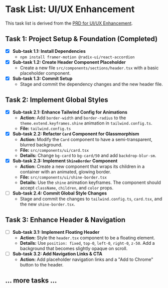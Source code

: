 # Task List: UI/UX Enhancement

This task list is derived from the [PRD for UI/UX Enhancement](./prd-ui-ux-enhancement.md).

## Task 1: Project Setup & Foundation (Completed)
- [x] **Sub-task 1.1: Install Dependencies**
  - `npm install framer-motion @radix-ui/react-accordion`
- [x] **Sub-task 1.2: Create Header Component Placeholder**
  - Create a new file `src/components/sections/header.tsx` with a basic placeholder component.
- [x] **Sub-task 1.3: Commit Setup**
  - Stage and commit the dependency changes and the new header file.

## Task 2: Implement Global Styles
- [x] **Sub-task 2.1: Enhance Tailwind Config for Animations**
  - **Action:** Add `border-width` and `border-radius` to the `theme.extend.keyframes.shine` animation in `tailwind.config.ts`.
  - **File:** `tailwind.config.ts`
- [x] **Sub-task 2.2: Refactor `Card` Component for Glassmorphism**
  - **Action:** Modify the `Card` component to have a semi-transparent, blurred background.
  - **File:** `src/components/ui/card.tsx`
  - **Details:** Change `bg-card` to `bg-card/50` and add `backdrop-blur-sm`.
- [x] **Sub-task 2.3: Implement `ShineBorder` Component**
  - **Action:** Create a new component that wraps its children in a container with an animated, glowing border.
  - **File:** `src/components/ui/shine-border.tsx`
  - **Details:** Use the `shine` animation keyframes. The component should accept `className`, `children`, and `color` props.
- [ ] **Sub-task 2.4: Commit Global Style Changes**
  - Stage and commit the changes to `tailwind.config.ts`, `card.tsx`, and the new `shine-border.tsx`.

## Task 3: Enhance Header & Navigation
- [ ] **Sub-task 3.1: Implement Floating Header**
  - **Action:** Style the `header.tsx` component to be a floating element.
  - **Details:** Use `position: fixed`, `top-0`, `left-0`, `right-0`, `z-50`. Add a background that becomes slightly opaque on scroll.
- [ ] **Sub-task 3.2: Add Navigation Links & CTA**
  - **Action:** Add placeholder navigation links and a "Add to Chrome" button to the header.

## ... more tasks ...

